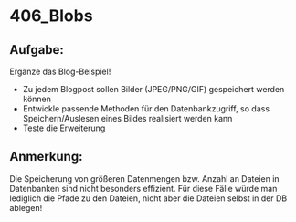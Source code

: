 # 406_Blobs

## Aufgabe:
Ergänze das Blog-Beispiel!
- Zu jedem Blogpost sollen Bilder (JPEG/PNG/GIF) gespeichert werden können
- Entwickle passende Methoden für den Datenbankzugriff, so dass Speichern/Auslesen eines Bildes realisiert werden kann
- Teste die Erweiterung

## Anmerkung:
Die Speicherung von größeren Datenmengen bzw. Anzahl an Dateien in Datenbanken sind nicht besonders effizient. Für diese Fälle würde man lediglich die Pfade zu den Dateien, nicht aber die Dateien selbst in der DB ablegen!
